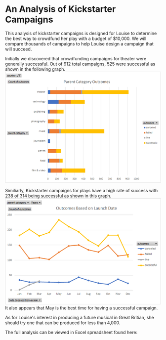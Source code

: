 # An Analysis of Kickstarter Campaigns
This analysis of kickstarter campaigns is designed for Louise to determine the best way to crowdfund her play with a budget of $10,000. We will compare thousands of campaigns to help Louise design a campaign that will succeed.

Initially we discovered that crowdfunding campaigns for theater were generally successful.  Out of 912 total campaigns, 525 were successful as shown in the following graph.
![Parent Category Outcomes.png](https://github.com/davidwcampbell/kickstarter-analysis/blob/master/Parent%20Category%20Outcomes.png)

Similiarly, Kickstarter campaigns for plays have a high rate of success with 238 of 314 being successful as shown in this graph.
![Outcomes Based on Launch Date.png](https://github.com/davidwcampbell/kickstarter-analysis/blob/master/Outcomes%20Based%20on%20Launch%20Date.png)
It also appears that May is the best time for having a successful campaign.

As for Louise's interest in producing a future musical in Great Britian, she should try one that can be produced for less than 4,000.

The full analysis can be viewed in Excel spreadsheet found here:  
